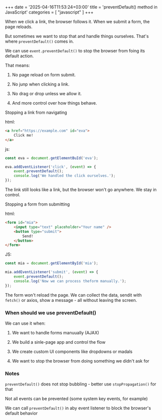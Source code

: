 +++
date = '2025-04-16T11:53:24+03:00'
title = 'preventDefault() method in JavaScript'
categories = [ "javascript" ]
+++

When we click a link, the browser follows it. When we submit a form, the page reloads. 

But sometimes we want to stop that and handle things ourselves. That's where `preventDefault()` comes in.

We can use `event.preventDefault()` to stop the browser from foing its default action.

That means:

1. No page reload on form submit.

2. No junp when clicking a link.

3. No drag or drop unless we allow it.

4. And more control over how things behave.

Stopping a link from navigating

html:

```html
<a href="https://example.com" id="eva">
    Click me!
</a>
```

js:

```js
const eva = document.getElementBuId('eva');

eva.addEventListener('click', (event) => {
    event.preventDefault();
    console.log('We handled the click ourselves.');
});
```

The link still looks like a link, but the browser won't go anywhere. We stay in control.

Stopping a form from submitting

html:

```html
<form id="mia">
    <input type="text" placeholder="Your name" />
    <button type="submit">
        Send!
    </button>
</form>
```


JS:

```js
const mia = document.getElementById('mia');

mia.addEventListener('submit', (event) => {
    event.preventDefault();
    console.log('Now we can process theform manually.');
});
```

The form won't reload the page. We can collect the data, sendit with `fetch()` or axios, show a message - all without leaving the screen.

### When should we use preventDefault()

We can use it when:

1. We want to handle forms manuually (AJAX)

2. We build a sinle-page app and control the flow

3. We create custom UI components like dropdowns or madals

4. We want to stop the browser from doing something we didn't ask for

### Notes

`preventDefault()` does not stop bubbling - better use `stopPropagation()` for that

Not all events can be prevented (some system key events, for example)

We can call `preventDefault()` in aby event listener to block the browser's default behavior

